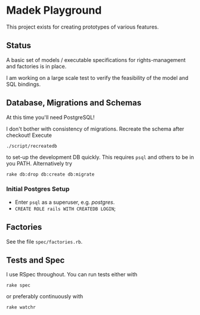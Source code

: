 
Madek Playground
================

This project exists for creating prototypes of various features.



Status
------

A basic set of models / executable specifications  for
rights-management and factories is in place.

I am working on a large scale test to verify the feasibility
of the model and SQL bindings.

Database, Migrations and Schemas
---------------------------------

At this time you'll need PostgreSQL!

I don't bother with consistency of migrations. Recreate the
schema after checkout!  Execute 

    ./script/recreatedb

to set-up the development DB quickly.  This requires `psql` and
others to be in you PATH. Alternatively try

    rake db:drop db:create db:migrate



### Initial Postgres Setup

* Enter `psql` as a superuser, e.g. _postgres_.
* `CREATE ROLE rails WITH CREATEDB LOGIN`;

Factories
---------

See the file `spec/factories.rb`.


Tests and Spec
--------------

I use RSpec throughout. You can run tests either with 

    rake spec

or preferably continuously  with 

    rake watchr


